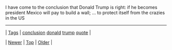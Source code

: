 <!--
title: I have come to the conclusion that Donald Trump is right
date: 2020-06-28T15:27:00.124Z
tags: conclusion, donald, trump, quote
-->




I have come to the conclusion that Donald Trump is right: if he becomes president Mexico will pay to build a wall; &hellip; to protect itself from the crazies in the US

<!--BOTTOM-POST-NAVIGATION-->
---

| [Tags](tags.md) | [conclusion](tag-conclusion.md) [donald](tag-donald.md) [trump](tag-trump.md) [quote](tag-quote.md) |

| [Newer](148261794899.md) | [Top](index.md) | [Older](148267216769.md) |